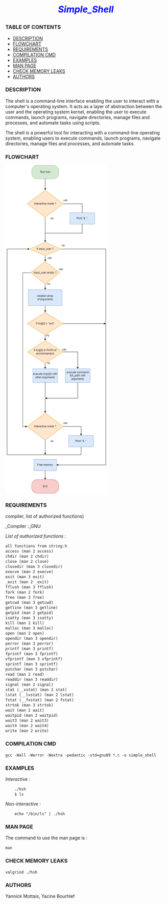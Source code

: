 # <p style="text-align: center;"><span style="color:blue">*Simple_Shell*</span></p>

### TABLE OF CONTENTS
- [DESCRIPTION](#description)
- [FLOWCHART](#flowchart)
- [REQUIREMENTS](#requirements)
- [COMPILATION CMD](#compilation-cmd)
- [EXAMPLES](#examples)
- [MAN PAGE](#man-page)
- [CHECK MEMORY LEAKS](#check-memory-leaks)
- [AUTHORS](#authors)


### DESCRIPTION

The shell is a command-line interface enabling the user to interact with a computer's operating system. It acts as a layer of abstraction between the user and the operating system kernel, enabling the user to execute commands, launch programs, navigate directories, manage files and processes, and automate tasks using scripts.

The shell is a powerful tool for interacting with a command-line operating system, enabling users to execute commands, launch programs, navigate directories, manage files and processes, and automate tasks.



### FLOWCHART

![flowchart](https://github.com/Mottais/holbertonschool-simple_shell/blob/master/Flowchart%20Final.png)

### REQUIREMENTS
compiler, list of authorized functions)

_Compiler :_GNU

_List of authorized functions :_

  	all functions from string.h
	access (man 2 access)
	chdir (man 2 chdir)
	close (man 2 close)
	closedir (man 3 closedir)
	execve (man 2 execve)
	exit (man 3 exit)
	_exit (man 2 _exit)
	fflush (man 3 fflush)
	fork (man 2 fork)
	free (man 3 free)
	getcwd (man 3 getcwd)
	getline (man 3 getline)
	getpid (man 2 getpid)
	isatty (man 3 isatty)
	kill (man 2 kill)
	malloc (man 3 malloc)
	open (man 2 open)
	opendir (man 3 opendir)
	perror (man 3 perror)
	printf (man 3 printf)
	fprintf (man 3 fprintf)
	vfprintf (man 3 vfprintf)
	sprintf (man 3 sprintf)
	putchar (man 3 putchar)
	read (man 2 read)
	readdir (man 3 readdir)
	signal (man 2 signal)
	stat (__xstat) (man 2 stat)
	lstat (__lxstat) (man 2 lstat)
	fstat (__fxstat) (man 2 fstat)
	strtok (man 3 strtok)
	wait (man 2 wait)
	waitpid (man 2 waitpid)
	wait3 (man 2 wait3)
	wait4 (man 2 wait4)
	write (man 2 write)


### COMPILATION CMD
	gcc -Wall -Werror -Wextra -pedantic -std=gnu89 *.c -o simple_shell


### EXAMPLES

_Interactive :_

		./hsh
		$ ls

_Non-interactive :_

		echo "/bin/ls" | ./hsh

### MAN PAGE

The command to use the man page is :

	man 

### CHECK MEMORY LEAKS

	valgrind ./hsh

### AUTHORS

Yannick Mottais, Yacine Bourhlef